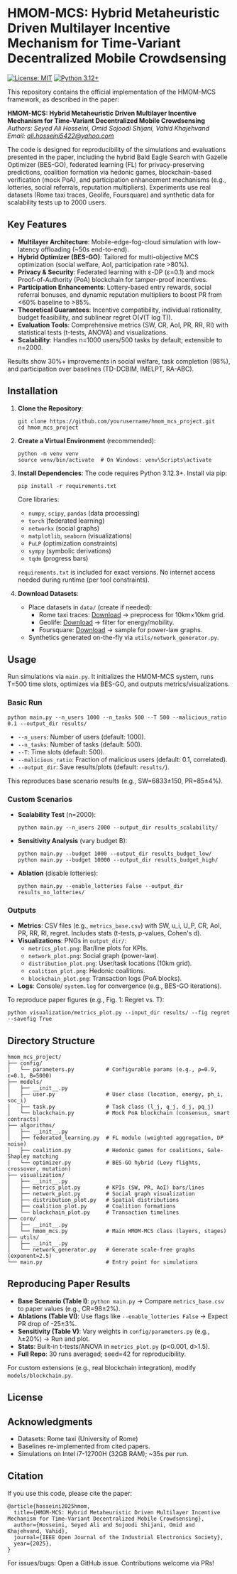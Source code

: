 # HMOM-MCS: Hybrid Metaheuristic Driven Multilayer Incentive Mechanism for Time-Variant Decentralized Mobile Crowdsensing

[![License: MIT](https://img.shields.io/badge/License-MIT-yellow.svg)](https://opensource.org/licenses/MIT)
[![Python 3.12+](https://img.shields.io/badge/Python-3.12%2B-blue.svg)](https://www.python.org/downloads/)

This repository contains the official implementation of the HMOM-MCS framework, as described in the paper:

**HMOM-MCS: Hybrid Metaheuristic Driven Multilayer Incentive Mechanism for Time-Variant Decentralized Mobile Crowdsensing**  
*Authors: Seyed Ali Hosseini, Omid Sojoodi Shijani, Vahid Khajehvand*  
*Email: ali.hosseini5422@yahoo.com*  

The code is designed for reproducibility of the simulations and evaluations presented in the paper, including the hybrid Bald Eagle Search with Gazelle Optimizer (BES-GO), federated learning (FL) for privacy-preserving predictions, coalition formation via hedonic games, blockchain-based verification (mock PoA), and participation enhancement mechanisms (e.g., lotteries, social referrals, reputation multipliers). Experiments use real datasets (Rome taxi traces, Geolife, Foursquare) and synthetic data for scalability tests up to 2000 users.

## Key Features
- **Multilayer Architecture**: Mobile-edge-fog-cloud simulation with low-latency offloading (~50s end-to-end).
- **Hybrid Optimizer (BES-GO)**: Tailored for multi-objective MCS optimization (social welfare, AoI, participation rate >80%).
- **Privacy & Security**: Federated learning with ε-DP (ε=0.1) and mock Proof-of-Authority (PoA) blockchain for tamper-proof incentives.
- **Participation Enhancements**: Lottery-based entry rewards, social referral bonuses, and dynamic reputation multipliers to boost PR from <60% baseline to >85%.
- **Theoretical Guarantees**: Incentive compatibility, individual rationality, budget feasibility, and sublinear regret O(√(T log T)).
- **Evaluation Tools**: Comprehensive metrics (SW, CR, AoI, PR, RR, RI) with statistical tests (t-tests, ANOVA) and visualizations.
- **Scalability**: Handles n=1000 users/500 tasks by default; extensible to n=2000.

Results show 30%+ improvements in social welfare, task completion (98%), and participation over baselines (TD-DCBIM, IMELPT, RA-ABC).

## Installation
1. **Clone the Repository**:
   ```
   git clone https://github.com/yourusername/hmom_mcs_project.git
   cd hmom_mcs_project
   ```

2. **Create a Virtual Environment** (recommended):
   ```
   python -m venv venv
   source venv/bin/activate  # On Windows: venv\Scripts\activate
   ```

3. **Install Dependencies**:
   The code requires Python 3.12.3+. Install via pip:
   ```
   pip install -r requirements.txt
   ```
   Core libraries:
   - `numpy`, `scipy`, `pandas` (data processing)
   - `torch` (federated learning)
   - `networkx` (social graphs)
   - `matplotlib`, `seaborn` (visualizations)
   - `PuLP` (optimization constraints)
   - `sympy` (symbolic derivations)
   - `tqdm` (progress bars)

   `requirements.txt` is included for exact versions. No internet access needed during runtime (per tool constraints).

4. **Download Datasets**:
   - Place datasets in `data/` (create if needed):
     - Rome taxi traces: [Download](https://www.dis.uniroma1.it/challenge9/download.shtml) → preprocess for 10km×10km grid.
     - Geolife: [Download](https://www.microsoft.com/en-us/research/publication/geolife-gps-trajectory-dataset-user-guide/) → filter for energy/mobility.
     - Foursquare: [Download](https://sites.google.com/site/yangdingqi/home/foursquare-dataset) → sample for power-law graphs.
   - Synthetics generated on-the-fly via `utils/network_generator.py`.

## Usage
Run simulations via `main.py`. It initializes the HMOM-MCS system, runs T=500 time slots, optimizes via BES-GO, and outputs metrics/visualizations.

### Basic Run
```
python main.py --n_users 1000 --n_tasks 500 --T 500 --malicious_ratio 0.1 --output_dir results/
```
- `--n_users`: Number of users (default: 1000).
- `--n_tasks`: Number of tasks (default: 500).
- `--T`: Time slots (default: 500).
- `--malicious_ratio`: Fraction of malicious users (default: 0.1, correlated).
- `--output_dir`: Save results/plots (default: `results/`).

This reproduces base scenario results (e.g., SW=6833±150, PR=85±4%).

### Custom Scenarios
- **Scalability Test** (n=2000):
  ```
  python main.py --n_users 2000 --output_dir results_scalability/
  ```
- **Sensitivity Analysis** (vary budget B):
  ```
  python main.py --budget 1000 --output_dir results_budget_low/
  python main.py --budget 10000 --output_dir results_budget_high/
  ```
- **Ablation** (disable lotteries):
  ```
  python main.py --enable_lotteries False --output_dir results_no_lotteries/
  ```

### Outputs
- **Metrics**: CSV files (e.g., `metrics_base.csv`) with SW, u_i, U_P, CR, AoI, PR, RR, RI, regret. Includes stats (t-tests, p-values, Cohen's d).
- **Visualizations**: PNGs in `output_dir/`:
  - `metrics_plot.png`: Bar/line plots for KPIs.
  - `network_plot.png`: Social graph (power-law).
  - `distribution_plot.png`: User/task locations (10km grid).
  - `coalition_plot.png`: Hedonic coalitions.
  - `blockchain_plot.png`: Transaction logs (PoA blocks).
- **Logs**: Console/ `system.log` for convergence (e.g., BES-GO iterations).

To reproduce paper figures (e.g., Fig. 1: Regret vs. T):
```
python visualization/metrics_plot.py --input_dir results/ --fig regret --savefig True
```

## Directory Structure
```
hmom_mcs_project/
├── config/
│   └── parameters.py          # Configurable params (e.g., ρ=0.9, ε=0.1, B=5000)
├── models/
│   ├── __init__.py
│   ├── user.py                # User class (location, energy, ph_i, soc_i)
│   ├── task.py                # Task class (l_j, q_j, d_j, pq_j)
│   └── blockchain.py          # Mock PoA blockchain (consensus, smart contracts)
├── algorithms/
│   ├── __init__.py
│   ├── federated_learning.py  # FL module (weighted aggregation, DP noise)
│   ├── coalition.py           # Hedonic games for coalitions, Gale-Shapley matching
│   └── optimizer.py           # BES-GO hybrid (Levy flights, crossover, mutation)
├── visualization/
│   ├── __init__.py
│   ├── metrics_plot.py        # KPIs (SW, PR, AoI) bars/lines
│   ├── network_plot.py        # Social graph visualization
│   ├── distribution_plot.py   # Spatial distributions
│   ├── coalition_plot.py      # Coalition formations
│   └── blockchain_plot.py     # Transaction timelines
├── core/
│   ├── __init__.py
│   └── hmom_mcs.py            # Main HMOM-MCS class (layers, stages)
├── utils/
│   ├── __init__.py
│   └── network_generator.py   # Generate scale-free graphs (exponent=2.5)
└── main.py                    # Entry point for simulations
```

## Reproducing Paper Results
- **Base Scenario (Table I)**: `python main.py` → Compare `metrics_base.csv` to paper values (e.g., CR=98±2%).
- **Ablations (Table VI)**: Use flags like `--enable_lotteries False` → Expect PR drop of -25±3%.
- **Sensitivity (Table V)**: Vary weights in `config/parameters.py` (e.g., λ±20%) → Run and plot.
- **Stats**: Built-in t-tests/ANOVA in `metrics_plot.py` (p<0.001, d>1.5).
- **Full Repo**: 30 runs averaged; seed=42 for reproducibility.

For custom extensions (e.g., real blockchain integration), modify `models/blockchain.py`.

## License

## Acknowledgments
- Datasets: Rome taxi (University of Rome)
- Baselines re-implemented from cited papers.
- Simulations on Intel i7-12700H (32GB RAM); ~35s per run.

## Citation
If you use this code, please cite the paper:
```
@article{hosseini2025hmom,
  title={HMOM-MCS: Hybrid Metaheuristic Driven Multilayer Incentive Mechanism for Time-Variant Decentralized Mobile Crowdsensing},
  author={Hosseini, Seyed Ali and Sojoodi Shijani, Omid and Khajehvand, Vahid},
  journal={IEEE Open Journal of the Industrial Electronics Society},
  year={2025},
}
```

For issues/bugs: Open a GitHub issue. Contributions welcome via PRs!
